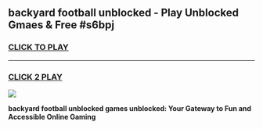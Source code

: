 
## backyard football unblocked - Play Unblocked Gmaes & Free #s6bpj
<h3>
<a href="https://news.freeplayer.one?title=backyard_football_unblocked&ref=24F">CLICK TO PLAY</a></h3>
<hr>

<h3>
<a href="https://news.freeplayer.one?title=backyard_football_unblocked&ref=24F">CLICK 2 PLAY</a>
  
</h3>

<a href="https://news.freeplayer.one?title=backyard_football_unblocked&ref=24F/"><img src="https://clearcache.store/games.png"></a>


**backyard football unblocked games unblocked: Your Gateway to Fun and Accessible Online Gaming**
